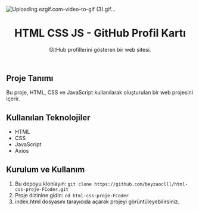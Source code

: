![Uploading ezgif.com-video-to-gif (3).gif…]()

<!DOCTYPE html>
<html lang="en">
<head>
    <meta charset="UTF-8">
    <meta name="viewport" content="width=device-width, initial-scale=1.0">
</head>
<body>
  <header>
    <h1>HTML CSS JS - GitHub Profil Kartı</h1>
    <p>GitHub profillerini gösteren bir web sitesi.</p>
  </header>
  <div class="container">
    <h2>Proje Tanımı</h2>
    <p>Bu proje, HTML, CSS ve JavaScript kullanılarak oluşturulan  bir web projesini içerir.</p>
    <h2>Kullanılan Teknolojiler</h2>
    <ul>
        <li>HTML</li>
        <li>CSS</li>
        <li>JavaScript</li>
      <li>Axios</li>
    </ul>
    <h2>Kurulum ve Kullanım</h2>
    <ol>
        <li>Bu depoyu klonlayın: <code>git clone https://github.com/beyzaoclll/html-css-proje-FCoder.git</code></li>
        <li>Proje dizinine gidin: <code>cd html-css-proje-FCoder</code></li>
        <li>index.html dosyasını tarayıcıda açarak projeyi görüntüleyebilirsiniz.</li>
    </ol>
  </div>
</body>
</html>

